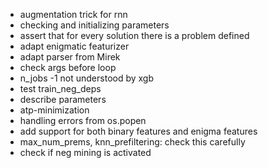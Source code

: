 - augmentation trick for rnn
- checking and initializing parameters
- assert that for every solution there is a problem defined
- adapt enigmatic featurizer
- adapt parser from Mirek
- check args before loop
- n_jobs -1 not understood by xgb
- test train_neg_deps
- describe parameters
- atp-minimization
- handling errors from os.popen
- add support for both binary features and enigma features
- max_num_prems, knn_prefiltering: check this carefully
- check if neg mining is activated
